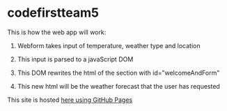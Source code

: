 # codefirstteam5
This is how the web app will work:

1. Webform takes input of temperature, weather type and location

2. This input is parsed to a javaScript DOM

3. This DOM rewrites the html of the section with id="welcomeAndForm" 

4. This new html will be the weather forecast that the user has requested

This site is hosted [here using GitHub Pages](https://ladansm.github.io/codefirstteam5/)